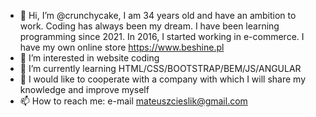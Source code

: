 - 👋 Hi, I’m @crunchycake, I am 34 years old and have an ambition to work. 
Coding has always been my dream. I have been learning programming since 2021.
In 2016, I started working in e-commerce. I have my own online store https://www.beshine.pl
- 👀 I’m interested in website coding
- 🌱 I’m currently learning HTML/CSS/BOOTSTRAP/BEM/JS/ANGULAR
- 💞️ I would like to cooperate with a company with which I will share my knowledge and improve myself
- 📫 How to reach me: e-mail mateuszcieslik@gmail.com

<!---
crunchycake/crunchycake is a ✨ special ✨ repository because its `README.md` (this file) appears on your GitHub profile.
You can click the Preview link to take a look at your changes.
--->
